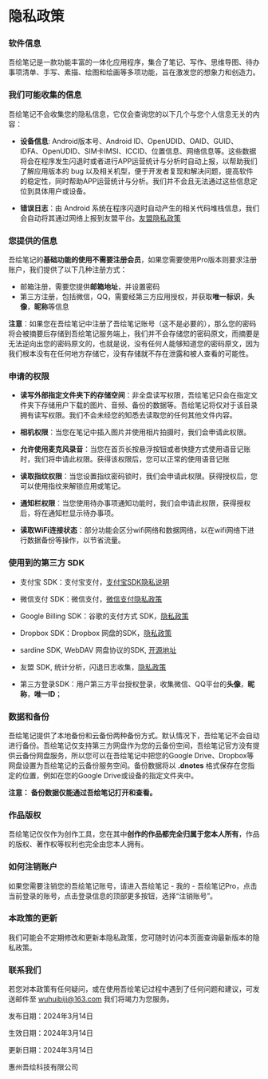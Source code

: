 # 隐私政策
 

### 软件信息

吾绘笔记是一款功能丰富的一体化应用程序，集合了笔记、写作、思维导图、待办事项清单、手写、素描、绘图和绘画等多项功能，旨在激发您的想象力和创造力。

### 我们可能收集的信息
吾绘笔记不会收集您的隐私信息，它仅会查询您的以下几个与您个人信息无关的内容：

- **设备信息**: Android版本号、Android ID、OpenUDID、OAID、GUID、IDFA、OpenUDID、SIM卡IMSI、ICCID、位置信息、网络信息等。这些数据将会在程序发生闪退时或者进行APP运营统计与分析时自动上报，以帮助我们了解应用版本的 bug 以及相关机型，便于开发者复现和解决问题，提高软件的稳定性，同时帮助APP运营统计与分析。我们并不会且无法通过这些信息定位到具体用户或设备。

- **错误日志**：由 Android 系统在程序闪退时自动产生的相关代码堆栈信息，我们会自动将其通过网络上报到友盟平台。[友盟隐私政策](https://www.umeng.com/page/policy)


### 您提供的信息
吾绘笔记的**基础功能的使用不需要注册会员**，如果您需要使用Pro版本则要求注册账户，我们提供了以下几种注册方式：

- 邮箱注册，需要您提供**邮箱地址**，并设置密码
- 第三方注册，包括微信，QQ，需要经第三方应用授权，并获取**唯一标识**，**头像**，**昵称**等信息

**注意**：如果您在吾绘笔记中注册了吾绘笔记账号（这不是必要的），那么您的密码将会被摘要后存储到吾绘笔记服务端上，我们并不会存储您的密码原文，而摘要是无法逆向出您的密码原文的，也就是说，没有任何人能够知道您的密码原文，因为我们根本没有在任何地方存储它，没有存储就不存在泄露和被人查看的可能性。

### 申请的权限
- **读写外部指定文件夹下的存储空间**：非全盘读写权限，吾绘笔记只会在指定文件夹下存储用户下载的图片、音频、备份的数据等。吾绘笔记将仅对于该目录拥有读写权限。我们不会未经您的知悉去读取您的任何其他文件内容。

- **相机权限**：当您在笔记中插入图片并使用相片拍摄时，我们会申请此权限。

- **允许使用麦克风录音**：当您在首页长按悬浮按钮或者快捷方式使用语音记账时，我们将申请此权限。获得该权限后，您可以正常的使用语音记账

- **读取指纹权限**：当您设置指纹密码锁时，我们会申请此权限。获得授权后，您可以使用指纹来解锁应用或笔记。

- **通知栏权限**：当您使用待办事项通知功能时，我们会申请此权限，获得授权后，将在通知栏显示待办事项。

- **读取WiFi连接状态**：部分功能会区分wifi网络和数据网络，以在wifi网络下进行数据备份等操作，以节省流量。

### 使用到的第三方 SDK
- 支付宝 SDK：支付宝支付，[支付宝SDK隐私说明](https://opendocs.alipay.com/open/54/01g6qm)

- 微信支付 SDK：微信支付，[微信支付隐私政策](https://www.tencent.com/zh-cn/privacy-policy.html)

- Google Billing SDK：谷歌的支付方式 SDK，[隐私政策](https://support.google.com/googleplay/android-developer/answer/10281818)

- Dropbox SDK：Dropbox 网盘的SDK，[隐私政策](https://www.dropbox.com/privacy)

- sardine SDK, WebDAV 网盘协议的SDK, [开源地址](https://github.com/lookfirst/sardine)

- 友盟 SDK, 统计分析，闪退日志收集，[隐私政策](https://www.umeng.com/page/policy)

- 第三方登录SDK：用户第三方平台授权登录，收集微信、QQ平台的**头像**，**昵称**，**唯一ID**；

### 数据和备份
吾绘笔记提供了本地备份和云备份两种备份方式。默认情况下，吾绘笔记不会自动进行备份。吾绘笔记仅支持第三方网盘作为您的云备份空间，吾绘笔记官方没有提供云备份网盘服务，所以您可以在吾绘笔记中把您的Google Drive、Dropbox等网盘设置为吾绘笔记的云备份服务空间。备份数据将以 **.dnotes** 格式保存在您指定的位置，例如在您的Google Drive或设备的指定文件夹中。

**注意： 备份数据仅能通过吾绘笔记打开和查看。**


### 作品版权
吾绘笔记仅仅作为创作工具，您在其中**创作的作品都完全归属于您本人所有**，作品的版权、著作权等权利也完全由您本人拥有。

### 如何注销账户
如果您需要注销您的吾绘笔记账号，请进入吾绘笔记 - 我的 - 吾绘笔记Pro，点击当前登录的账号，点击登录信息的顶部更多按钮，选择“注销账号”。

### 本政策的更新
我们可能会不定期修改和更新本隐私政策，您可随时访问本页面查询最新版本的隐私政策。

### 联系我们
若您对本政策有任何疑问，或在使用吾绘笔记过程中遇到了任何问题和建议，可发送邮件至 wuhuibiji@163.com 我们将竭力为您服务。

 

发布日期：2024年3月14日

生效日期：2024年3月14日

更新日期：2024年3月14日

惠州吾绘科技有限公司